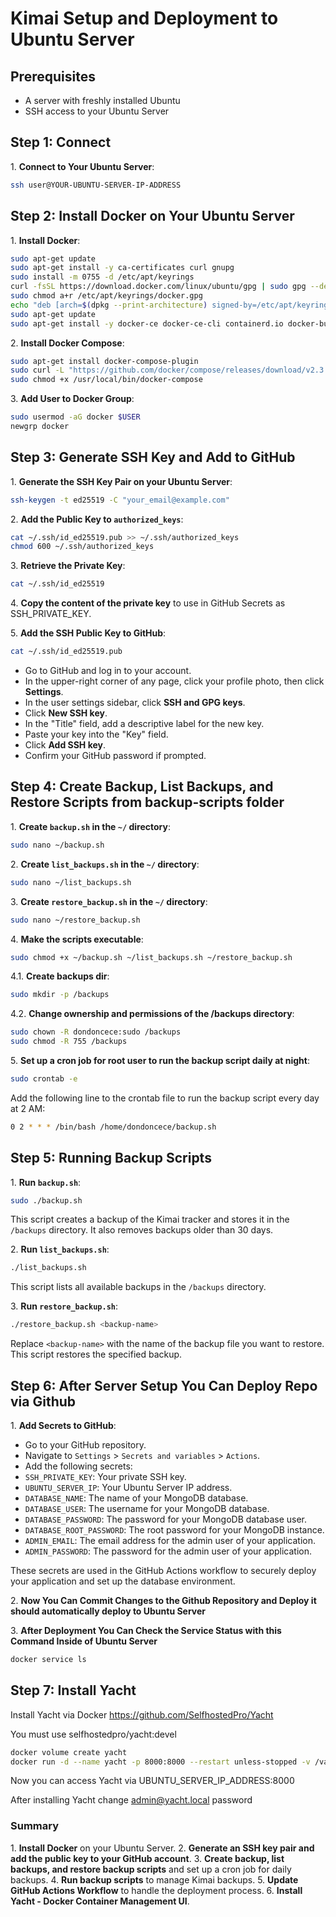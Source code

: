 # Kimai Setup and Deployment to Ubuntu Server

## Prerequisites

- A server with freshly installed Ubuntu
- SSH access to your Ubuntu Server

## Step 1: Connect

1\. **Connect to Your Ubuntu Server**:
```sh
ssh user@YOUR-UBUNTU-SERVER-IP-ADDRESS
```

## Step 2: Install Docker on Your Ubuntu Server
1\. **Install Docker**:
```sh
sudo apt-get update
sudo apt-get install -y ca-certificates curl gnupg
sudo install -m 0755 -d /etc/apt/keyrings
curl -fsSL https://download.docker.com/linux/ubuntu/gpg | sudo gpg --dearmor -o /etc/apt/keyrings/docker.gpg
sudo chmod a+r /etc/apt/keyrings/docker.gpg
echo "deb [arch=$(dpkg --print-architecture) signed-by=/etc/apt/keyrings/docker.gpg] https://download.docker.com/linux/ubuntu $(lsb_release -cs) stable" | sudo tee /etc/apt/sources.list.d/docker.list > /dev/null
sudo apt-get update
sudo apt-get install -y docker-ce docker-ce-cli containerd.io docker-buildx-plugin
```

2\. **Install Docker Compose**:
```sh
sudo apt-get install docker-compose-plugin
sudo curl -L "https://github.com/docker/compose/releases/download/v2.3.3/docker-compose-$(uname -s)-$(uname -m)" -o /usr/local/bin/docker-compose
sudo chmod +x /usr/local/bin/docker-compose
```

3\. **Add User to Docker Group**:
```sh
sudo usermod -aG docker $USER
newgrp docker
```

## Step 3: Generate SSH Key and Add to GitHub
1\. **Generate the SSH Key Pair on your Ubuntu Server**:
```sh
ssh-keygen -t ed25519 -C "your_email@example.com"
```

2\. **Add the Public Key to `authorized_keys`**:
```sh
cat ~/.ssh/id_ed25519.pub >> ~/.ssh/authorized_keys
chmod 600 ~/.ssh/authorized_keys
```

3\. **Retrieve the Private Key**:
```sh
cat ~/.ssh/id_ed25519
```

4\. **Copy the content of the private key** to use in GitHub Secrets as SSH_PRIVATE_KEY.

5\. **Add the SSH Public Key to GitHub**:
```sh
cat ~/.ssh/id_ed25519.pub
```
- Go to GitHub and log in to your account.
- In the upper-right corner of any page, click your profile photo, then click **Settings**.
- In the user settings sidebar, click **SSH and GPG keys**.
- Click **New SSH key**.
- In the "Title" field, add a descriptive label for the new key.
- Paste your key into the "Key" field.
- Click **Add SSH key**.
- Confirm your GitHub password if prompted.

## Step 4: Create Backup, List Backups, and Restore Scripts from backup-scripts folder

1\. **Create `backup.sh` in the `~/` directory**:
```sh
sudo nano ~/backup.sh
```

2\. **Create `list_backups.sh` in the `~/` directory**:
```sh
sudo nano ~/list_backups.sh
```

3\. **Create `restore_backup.sh` in the `~/` directory**:
```sh
sudo nano ~/restore_backup.sh
```

4\. **Make the scripts executable**:
```sh
sudo chmod +x ~/backup.sh ~/list_backups.sh ~/restore_backup.sh
```

4.1\. **Create backups dir**:
```sh
sudo mkdir -p /backups
```

4.2\. **Change ownership and permissions of the /backups directory**:
```sh
sudo chown -R dondoncece:sudo /backups
sudo chmod -R 755 /backups
```

5\. **Set up a cron job for root user to run the backup script daily at night**:
```sh
sudo crontab -e
```

Add the following line to the crontab file to run the backup script every day at 2 AM:
```sh
0 2 * * * /bin/bash /home/dondoncece/backup.sh
```

## Step 5: Running Backup Scripts
1\. **Run `backup.sh`**:
```sh
sudo ./backup.sh
```
This script creates a backup of the Kimai tracker and stores it in the `/backups` directory. It also removes backups older than 30 days.

2\. **Run `list_backups.sh`**:
```sh
./list_backups.sh
```
This script lists all available backups in the `/backups` directory.

3\. **Run `restore_backup.sh`**:
```sh
./restore_backup.sh <backup-name>
```
Replace `<backup-name>` with the name of the backup file you want to restore. This script restores the specified backup.

## Step 6: After Server Setup You Can Deploy Repo via Github

1\. **Add Secrets to GitHub**:
- Go to your GitHub repository.
- Navigate to `Settings` > `Secrets and variables` > `Actions`.
- Add the following secrets:
- `SSH_PRIVATE_KEY`: Your private SSH key.
- `UBUNTU_SERVER_IP`: Your Ubuntu Server IP address.
- `DATABASE_NAME`: The name of your MongoDB database.
- `DATABASE_USER`: The username for your MongoDB database.
- `DATABASE_PASSWORD`: The password for your MongoDB database user.
- `DATABASE_ROOT_PASSWORD`: The root password for your MongoDB instance.
- `ADMIN_EMAIL`: The email address for the admin user of your application.
- `ADMIN_PASSWORD`: The password for the admin user of your application.

These secrets are used in the GitHub Actions workflow to securely deploy your application and set up the database environment.

2\. **Now You Can Commit Changes to the Github Repository and Deploy it should automatically deploy to Ubuntu Server**

3\. **After Deployment You Can Check the Service Status with this Command Inside of Ubuntu Server**
```sh
docker service ls
```

## Step 7: Install Yacht

Install Yacht via Docker https://github.com/SelfhostedPro/Yacht

You must use selfhostedpro/yacht:devel
```sh
docker volume create yacht
docker run -d --name yacht -p 8000:8000 --restart unless-stopped -v /var/run/docker.sock:/var/run/docker.sock -v yacht:/config selfhostedpro/yacht:devel
```

Now you can access Yacht via UBUNTU_SERVER_IP_ADDRESS:8000

After installing Yacht change admin@yacht.local password

### Summary

1\. **Install Docker** on your Ubuntu Server.
2\. **Generate an SSH key pair and add the public key to your GitHub account**.
3\. **Create backup, list backups, and restore backup scripts** and set up a cron job for daily backups.
4\. **Run backup scripts** to manage Kimai backups.
5\. **Update GitHub Actions Workflow** to handle the deployment process.
6\. **Install Yacht - Docker Container Management UI**.
